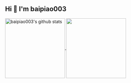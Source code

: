 ## Hi 👋 I'm baipiao003

<a href="https://github.com/baipiao003">
  <img align="center" height="195" width="-200" src="https://github-readme-stats.vercel.app/api?username=baipiao003&show_icons=true&theme=solarized-light&count_private=true&show=prs_merged_percentage" alt="baipiao003's github stats" />
</a>

<a href="https://github.com/baipiao003?tab=repositories">
  <img align="center" height="195" src="https://github-readme-stats.vercel.app/api/top-langs/?username=baipiao003&theme=solarized-light&count_private=true" />
</a>
